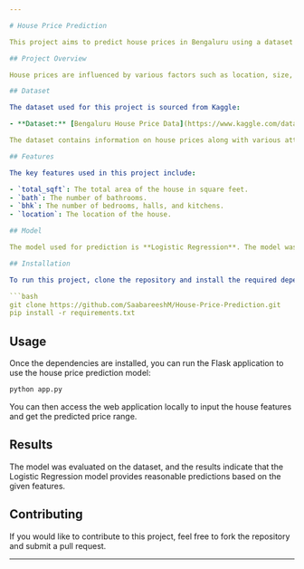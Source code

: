 ```yaml
---

# House Price Prediction

This project aims to predict house prices in Bengaluru using a dataset from Kaggle and a Logistic Regression model.

## Project Overview

House prices are influenced by various factors such as location, size, number of bedrooms, and more. In this project, we develop a predictive model using Logistic Regression to estimate the price of houses based on several features.

## Dataset

The dataset used for this project is sourced from Kaggle:

- **Dataset:** [Bengaluru House Price Data](https://www.kaggle.com/datasets/amitabhajoy/bengaluru-house-price-data)

The dataset contains information on house prices along with various attributes such as the area, number of bedrooms, number of bathrooms, and the location.

## Features

The key features used in this project include:

- `total_sqft`: The total area of the house in square feet.
- `bath`: The number of bathrooms.
- `bhk`: The number of bedrooms, halls, and kitchens.
- `location`: The location of the house.

## Model

The model used for prediction is **Logistic Regression**. The model was trained using the aforementioned features to predict the price range of houses in Bengaluru.

## Installation

To run this project, clone the repository and install the required dependencies using the `requirements.txt` file:

```bash
git clone https://github.com/SaabareeshM/House-Price-Prediction.git
pip install -r requirements.txt
```

## Usage

Once the dependencies are installed, you can run the Flask application to use the house price prediction model:

```bash
python app.py
```

You can then access the web application locally to input the house features and get the predicted price range.

## Results

The model was evaluated on the dataset, and the results indicate that the Logistic Regression model provides reasonable predictions based on the given features.

## Contributing

If you would like to contribute to this project, feel free to fork the repository and submit a pull request.

---
```

